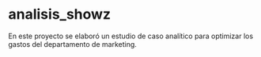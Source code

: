 # analisis_showz
En este proyecto se elaboró un estudio de caso analítico para optimizar los gastos del departamento de marketing.
